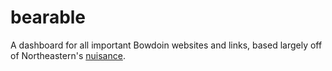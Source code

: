 # bearable

A dashboard for all important Bowdoin websites and links, based largely
off of Northeastern's [nuisance](https://nuisance.breq.dev/).
